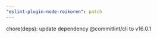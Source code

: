 ```yaml
---
"eslint-plugin-node-roikoren": patch
---
```


chore(deps): update dependency @commitlint/cli to v16.0.1
